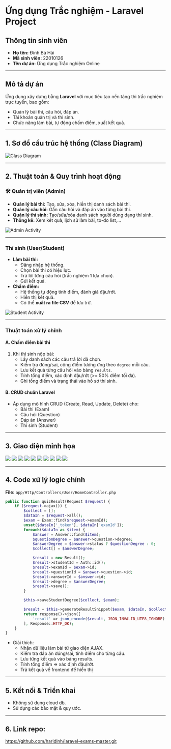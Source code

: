 # Ứng dụng Trắc nghiệm - Laravel Project

## Thông tin sinh viên
- **Họ tên:** Đinh Bá Hải  
- **Mã sinh viên:** 22010126  
- **Tên dự án:** Ứng dụng Trắc nghiệm Online

---

## Mô tả dự án

Ứng dụng xây dựng bằng **Laravel** với mục tiêu tạo nền tảng thi trắc nghiệm trực tuyến, bao gồm:
- Quản lý bài thi, câu hỏi, đáp án.
- Tài khoản quản trị và thí sinh.
- Chức năng làm bài, tự động chấm điểm, xuất kết quả.

---

## 1. Sơ đồ cấu trúc hệ thống (Class Diagram)

![Class Diagram](https://i.imgur.com/RMcwXfm.png)

---

## 2. Thuật toán & Quy trình hoạt động

### 🛠️ Quản trị viên (Admin)
- **Quản lý bài thi:** Tạo, sửa, xóa, hiển thị danh sách bài thi.
- **Quản lý câu hỏi:** Gắn câu hỏi và đáp án vào từng bài thi.
- **Quản lý thí sinh:** Tạo/sửa/xóa danh sách người dùng dạng thí sinh.
- **Thống kê:** Xem kết quả, lịch sử làm bài, to-do list,...
  
![Admin Activity](https://i.imgur.com/fE0mokk.png)

---

### Thí sinh (User/Student)
- **Làm bài thi:**  
  - Đăng nhập hệ thống.  
  - Chọn bài thi có hiệu lực.  
  - Trả lời từng câu hỏi (trắc nghiệm 1 lựa chọn).  
  - Gửi kết quả.  
- **Chấm điểm:**  
  - Hệ thống tự động tính điểm, đánh giá đậu/rớt.  
  - Hiển thị kết quả.
  - Có thể **xuất ra file CSV** để lưu trữ.

![Student Activity](https://i.imgur.com/qgLGUNH.png)

---

### Thuật toán xử lý chính

#### A. **Chấm điểm bài thi**
1. Khi thí sinh nộp bài:
   - Lấy danh sách các câu trả lời đã chọn.
   - Kiểm tra đúng/sai, cộng điểm tương ứng theo `degree` mỗi câu.
   - Lưu kết quả từng câu hỏi vào bảng `results`.
   - Tính tổng điểm, xác định đậu/rớt (>= 50% điểm tối đa).
   - Ghi tổng điểm và trạng thái vào hồ sơ thí sinh.

#### B. **CRUD chuẩn Laravel**
- Áp dụng mô hình CRUD (Create, Read, Update, Delete) cho:
  - Bài thi (Exam)
  - Câu hỏi (Question)
  - Đáp án (Answer)
  - Thí sinh (Student)

---

## 3. Giao diện minh họa
![](https://i.imgur.com/VrsZrIU.png) 
![](https://i.imgur.com/8HNMeml.png) 
![](https://i.imgur.com/wLZTpyv.png) 
![](https://i.imgur.com/HVkgHPu.png) 
![](https://i.imgur.com/wPKCnQ3.png)
![](https://i.imgur.com/NyYwghK.png) 
![](https://i.imgur.com/VDLDOnW.png) 
![](https://i.imgur.com/nR47VUG.png) 
![](https://i.imgur.com/yMf1POg.png) 
![](https://i.imgur.com/JRTkYIk.png) 

---

## 4. Code xử lý logic chính

**File:** `app/Http/Controllers/User/HomeController.php`

```php
public function quizResult(Request $request) {
    if ($request->ajax()) {
        $collect = [];
        $dataIn = $request->all();
        $exam = Exam::find($request->examId);
        unset($dataIn['_token'], $dataIn['examId']);
        foreach($dataIn as $item) {
            $answer = Answer::find($item);
            $questionDegree = $answer->question->degree;
            $answerDegree = $answer->status ? $questionDegree : 0;
            $collect[] = $answerDegree;

            $result = new Result();
            $result->studentId = Auth::id();
            $result->examId = $exam->id;
            $result->questionId = $answer->question->id;
            $result->answerId = $answer->id;
            $result->degree = $answerDegree;
            $result->save();
        }

        $this->saveStudentDegree($collect, $exam);

        $result = $this->generateResultSnippet($exam, $dataIn, $collect);
        return response()->json([
            'result' => json_encode($result, JSON_INVALID_UTF8_IGNORE)
        ], Response::HTTP_OK);
    }
}
```
- Giải thích:
    - Nhận dữ liệu làm bài từ giao diện AJAX.
    - Kiểm tra đáp án đúng/sai, tính điểm cho từng câu.
    - Lưu từng kết quả vào bảng results.
    - Tính tổng điểm => xác định đậu/rớt.
    - Trả kết quả về frontend để hiển thị

---

## 5. Kết nối & Triển khai
- Không sử dụng cloud db.
- Sử dụng các bảo mật & quy ước.

---

## 6. Link repo:
https://github.com/haridinh/laravel-exams-master.git
